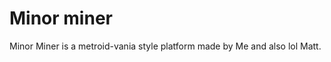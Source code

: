 Minor miner
===========

Minor Miner is a metroid-vania style platform made by Me and also lol Matt.